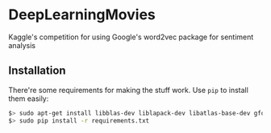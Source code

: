 DeepLearningMovies
==================

Kaggle's competition for using Google's word2vec package for sentiment analysis

## Installation

There're some requirements for making the stuff work. Use `pip` to install them easily:

```bash
$> sudo apt-get install libblas-dev liblapack-dev libatlas-base-dev gfortran
$> sudo pip install -r requirements.txt
```
